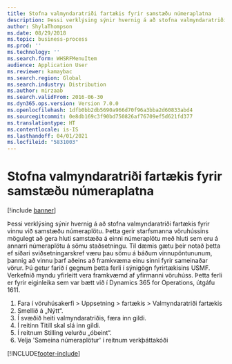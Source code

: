 ```yaml
---
title: Stofna valmyndaratriði fartækis fyrir samstæðu númeraplatna
description: Þessi verklýsing sýnir hvernig á að stofna valmyndaratriði fartækis fyrir vinnu við samstæðu númeraplötu.
author: ShylaThompson
ms.date: 08/29/2018
ms.topic: business-process
ms.prod: ''
ms.technology: ''
ms.search.form: WHSRFMenuItem
audience: Application User
ms.reviewer: kamaybac
ms.search.region: Global
ms.search.industry: Distribution
ms.author: mirzaab
ms.search.validFrom: 2016-06-30
ms.dyn365.ops.version: Version 7.0.0
ms.openlocfilehash: 1dfb0bb2db5690a966d70f96a3bba2d60833abd4
ms.sourcegitcommit: 0e8db169c3f90bd750826af76709ef5d621fd377
ms.translationtype: HT
ms.contentlocale: is-IS
ms.lasthandoff: 04/01/2021
ms.locfileid: "5831003"
---
```

# <a name="create-a-mobile-device-menu-item-for-license-plate-consolidation"></a>Stofna valmyndaratriði fartækis fyrir samstæðu númeraplatna

[!include [banner](../../includes/banner.md)]

Þessi verklýsing sýnir hvernig á að stofna valmyndaratriði fartækis fyrir vinnu við samstæðu númeraplötu. Þetta gerir starfsmanna vöruhússins mögulegt að gera hluti samstæða á einni númeraplötu með hluti sem eru á annarri númeraplötu á sömu staðsetningu. Til dæmis gætu þeir notað þetta ef síðari sviðsetningarskref væru þau sömu á báðum vinnupöntununum, þannig að vinnu þarf aðeins að framkvæma einu sinni fyrir sameinaðar vörur. Þú getur farið í gegnum þetta ferli í sýnigögn fyrirtækisins USMF. Verkefnið myndu yfirleitt vera framkvæmd af yfirmanni vöruhúss. Þetta ferli er fyrir eiginleika sem var bætt við í Dynamics 365 for Operations, útgáfu 1611.

1. Fara í vöruhúsakerfi > Uppsetning > fartækis > Valmyndaratriði fartækis
2. Smellið á „Nýtt“.
3. Í svæðið heiti valmyndaratriðis, færa inn gildi.
4. Í reitinn Titill skal slá inn gildi.
5. Í reitnum Stilling velurðu „óbeint“.
6. Velja 'Sameina númeraplötur' í reitnum verkþáttakóði



[!INCLUDE[footer-include](../../../includes/footer-banner.md)]